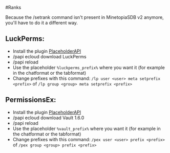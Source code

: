 #Ranks

Because the /setrank command isn't present in MinetopiaSDB v2 anymore, you'll have to do it a different way.
## LuckPerms:
- Install the plugin [PlaceholderAPI](https://www.spigotmc.org/resources/placeholderapi.6245/)
- /papi ecloud download LuckPerms
- /papi reload
- Use the placeholder ``%luckperms_prefix%`` where you want it (for example in the chatformat or the tabformat)
- Change prefixes with this command: ``/lp user <user> meta setprefix <prefix>`` of ``/lp group <group> meta setprefix <prefix>``

## PermissionsEx:
- Install the plugin [PlaceholderAPI](https://www.spigotmc.org/resources/placeholderapi.6245/)
- /papi ecloud download Vault 1.6.0
- /papi reload
- Use the placeholder ``%vault_prefix%`` where you want it (for example in the chatformat or the tabformat)
- Change prefixes with this command: ``/pex user <user> prefix <prefix>`` of ``/pex group <group> prefix <prefix>``
